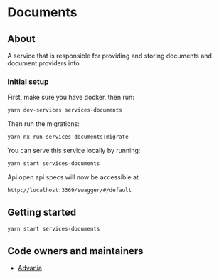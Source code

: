 # Documents

## About

A service that is responsible for providing and storing documents and document providers info.

### Initial setup

First, make sure you have docker, then run:

```bash
yarn dev-services services-documents
```

Then run the migrations:

```bash
yarn nx run services-documents:migrate
```

You can serve this service locally by running:

```bash
yarn start services-documents
```

Api open api specs will now be accessible at

```bash
http://localhost:3369/swagger/#/default
```

## Getting started

```bash
yarn start services-documents
```

## Code owners and maintainers

- [Advania](https://github.com/orgs/island-is/teams/advania/members)
